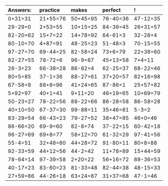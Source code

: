 | Answers: | practice | makes | perfect | ! |
| :--- | :--- | :--- | :--- | :--- |
| 0+31=31 | 21+55=76 | 50+45=95 | 76-40=36 | 47-12=35 | 
| 29-29=0 | 2+53=55 | 10+15=25 | 84-39=45 | 26+31=57 | 
| 82-20=62 | 15+7=22 | 14+78=92 | 64-61=3 | 32-28=4 | 
| 80-10=70 | 4+87=91 | 48-25=23 | 51-48=3 | 70-15=55 | 
| 97-27=70 | 69-44=25 | 82-58=24 | 73+6=79 | 22+38=60 | 
| 82-27=55 | 78-72=6 | 96-9=87 | 45+13=58 | 7+4=11 | 
| 26-3=23 | 66-38=28 | 86-82=4 | 62-25=37 | 68-22=46 | 
| 80+5=85 | 37-1=36 | 88-27=61 | 37+20=57 | 82+16=98 | 
| 67-58=9 | 88+8=96 | 41+24=65 | 87-86=1 | 25+57=82 | 
| 5+92=97 | 40+1=41 | 9+11=20 | 46+19=65 | 10+69=79 | 
| 50-23=27 | 78-22=56 | 88-22=66 | 86-28=58 | 86-58=28 | 
| 40+10=50 | 67-37=30 | 99-88=11 | 35+46=81 | 5-3=2 | 
| 83-29=54 | 66-43=23 | 79-27=52 | 38+47=85 | 46+0=46 | 
| 86-66=20 | 69-9=60 | 82-8=74 | 37-22=15 | 60-42=18 | 
| 96-27=69 | 69+8=77 | 58+12=70 | 61-32=29 | 97-41=56 | 
| 55-4=51 | 32+48=80 | 44+28=72 | 91-80=11 | 80+8=88 | 
| 92-33=59 | 44+12=56 | 44-2=42 | 11+78=89 | 15+44=59 | 
| 78-64=14 | 97-39=58 | 2+20=22 | 56+16=72 | 89-36=53 | 
| 40-17=23 | 83-60=23 | 81-33=48 | 82-44=38 | 48-15=33 | 
| 27+59=86 | 44-26=18 | 63+24=87 | 31+37=68 | 47-1=46 | 
